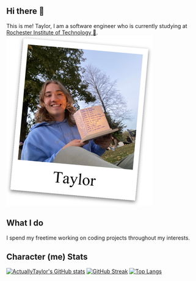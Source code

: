 ## Hi there 👋
This is me! Taylor, I am a software engineer who is currently studying at [Rochester Institute of Technology 🐅](https://www.rit.edu/).
<picture>
  <source media="(prefers-color-scheme: dark)" srcset="art/polaroid_dark.svg" />
  <source media="(prefers-color-scheme: light)" srcset="art/polaroid_light.svg" />
  <img alt="A fake polaroid of me" src="art/polaroid_light.svg" width=383 height=447 />
</picture>

## What I do


I spend my freetime working on coding projects throughout my interests.





## Character (me) Stats
[![ActuallyTaylor's GitHub stats](https://github-readme-stats.vercel.app/api?username=actuallytaylor&show_icons=true&theme=transparent)](https://github.com/anuraghazra/github-readme-stats)
[![GitHub Streak](https://streak-stats.demolab.com?user=ActuallyTaylor&theme=transparent)](https://git.io/streak-stats)
[![Top Langs](https://github-readme-stats.vercel.app/api/top-langs/?username=actuallytaylor&layout=compact&theme=transparent)](https://github.com/anuraghazra/github-readme-stats)
